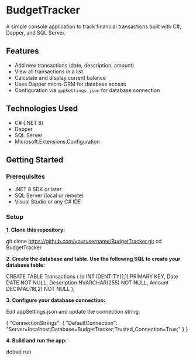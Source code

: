 # BudgetTracker

A simple console application to track financial transactions built with C#, Dapper, and SQL Server.

## Features

- Add new transactions (date, description, amount)
- View all transactions in a list
- Calculate and display current balance
- Uses Dapper micro-ORM for database access
- Configuration via `appSettings.json` for database connection

## Technologies Used

- C# (.NET 8)
- Dapper
- SQL Server
- Microsoft.Extensions.Configuration

## Getting Started

### Prerequisites

- .NET 8 SDK or later
- SQL Server (local or remote)
- Visual Studio or any C# IDE

### Setup

**1. Clone this repository:**
   
   git clone https://github.com/yourusername/BudgetTracker.git
   cd BudgetTracker

**2. Create the database and table. Use the following SQL to create your database table:**

   CREATE TABLE Transactions (
       Id INT IDENTITY(1,1) PRIMARY KEY,
       Date DATE NOT NULL,
       Description NVARCHAR(255) NOT NULL,
       Amount DECIMAL(18,2) NOT NULL
   );

**3. Configure your database connection:**

   Edit appSettings.json and update the connection string:
   
   {
     "ConnectionStrings": {
       "DefaultConnection": "Server=localhost;Database=BudgetTracker;Trusted_Connection=True;"
     }
   }

**4. Build and run the app:**
   
   dotnet run
